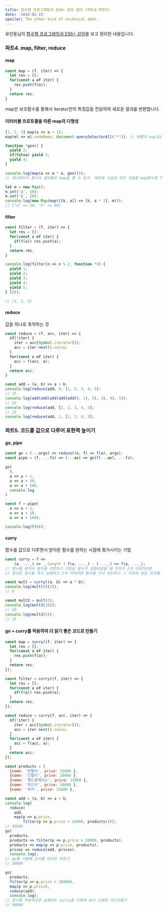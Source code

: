 ```yaml
---
title: 함수형 프로그래밍과 ES6+ 강의 정리 (파트4~파트5)
date: '2019-02-15'
spoiler: The other kind of technical debt.
---
```


유인동님의 [함수형 프로그래밍과 ES6+ 강의](https://programmers.co.kr/learn/courses/7637?utm_source=programmers&utm_medium=banner&utm_campaign=course7637)를 보고 정리한 내용입니다.

### 파트4. map, filter, reduce

#### map

```javascript
const map = (f, iter) => {
  let res = [];
  for(const a of iter) {
    res.push(f(a));
  }
  return res;
}
```
map은 보조함수를 통해서 iterator안의 특정값을 전달하여 새로운 결과를 반환합니다.

#### 이터러블 프로토콜을 따른 map의 다형성

```javascript
[1, 2, 3].map(a => a + 1);
map(el => el.nodeName, document.querySelectorAll('*')); // 배열의 map과는 다르게 이터러블 프로토콜을 따르는 돔 리스트도 인자로 받아 map을 사용할 수 있다.

function *gen() {
  yield 2;
  if(false) yield 3;
  yield 4;
}

console.log(map(a => a * a, gen()));
// 제너레이터 함수의 결과들도 map을 할 수 있기  때문에 사실상 모든 것들을 map함수에 적용할 수 있다고 볼 수 있다.

let m = new Map();
m.set('a', 10);
m.set('b', 20);
console.log(new Map(map(([k, a]) => [k, a * 2], m)));
// {"a" => 20, "b" => 40}
```

#### filter
```javascript
const filter = (f, iter) => {
  let res = [];
  for(const a of iter) {
    if(f(a)) res.push(a);
  }
  return res;
}

console.log(filter(n => n % 2, function *() {
  yield 1;
  yield 2;
  yield 3;
  yield 4;
  yield 5;
} ()));

// [1, 3, 5]
```

#### reduce
값을 하나로 축약하는 것

```javascript
const reduce = (f, acc, iter) => {
  if(!iter) {
    iter = acc[Symbol.iterator]();
    acc = iter.next().value;
  }
  for(const a of iter) {
    acc = f(acc, a);
  }
  return acc;
}

const add = (a, b) => a + b;
console.log(reduce(add, 0, [1, 2, 3, 4, 5];
// 15
console.log(add(add(add(add(add(0, 1), 2), 3), 4), 5));
// 15   
console.log(reduce(add, [1, 2, 3, 4, 5];
// 15                   
console.log(reduce(add, 1, [2, 3, 4, 5];                   
```
### 파트5. 코드를 값으로 다루어 표현력 높이기

#### go, pipe

```javascript
const go = (...args) => reduce((a, f) => f(a), args);
const pipe = (f, ...fs) => (...as) => go(f(...as), ...fs);

go(
  0,
  a => a + 1,
  a => a + 10,
  a => a + 100,
  console.log
)

const f = pipe(
  a => a + 1,
  a => a + 10,
  a => a + 100);

console.log(f(0));
```
#### curry
함수를 값으로 다루면서 받아둔 함수를 원하는 시점에 평가시키는 기법

```javascript
const curry = f =>
	(a, ..._) => _.length ? f(a, ..._) : ( ..._) => f(a, ..._);
// 함수를 받아서 함수를 리턴하고 리턴된 함수가 실행되었을 때 인자가 2개 이상이라면
// 받아둔 함수를 즉시 실행하고 2개 이하라면 함수를 다시 리턴하고 그 이후에 받은 인자를 합쳐서 다시 함수를 수행한다.

const mult = curry((a, b) => a * b);
console.log(mult(3)(2));
// 6

const mult3 = mult(3);
console.log(mult3(10));
// 30
console.log(mult3(5));
// 15

```

#### go + curry를 적용하여 더 읽기 좋은 코드로 만들기

```javascript
const map = curry((f, iter) => {
  let res = [];
  for(const a of iter) {
    res.push(f(a));
  }
  return res;
});

const filter = curry((f, iter) => {
  let res = [];
  for(const a of iter) {
    if(f(a)) res.push(a);
  }
  return res;
});

const reduce = curry(f, acc, iter) => {
  if(!iter) {
    iter = acc[Symbol.iterator]();
    acc = iter.next().value;
  }
  for(const a of iter) {
    acc = f(acc, a);
  }
  return acc;
});

const products = [
  {name: '반팔티', price: 15000 },
  {name: '긴팔티', price: 20000 },
  {name: '핸드폰케이스', price: 15000 },
  {name: '후드티', price: 30000 },
  {name: '바지', price: 25000 },

const add = (a, b) => a + b;
console.log(
  reduce(
    add,
    map(p => p.price,
        filter(p => p.price < 20000, products))));
// 30000
go(
  products,
  products => filter(p => p.price < 20000, products),
  products => map(p => p.price, products),
  prices => reduce(add, prices),
  console.log);
// go를 이용해 순서를 반대로 뒤집기
// 30000

go(
  products,
  filter(p => p.price < 20000),
  map(p => p.price),
  reduce(add),
  console.log);
// 함수를 부분적으로 실행하는 curry를 이용해 보다 간결한 코드만들기
// 30000
```
